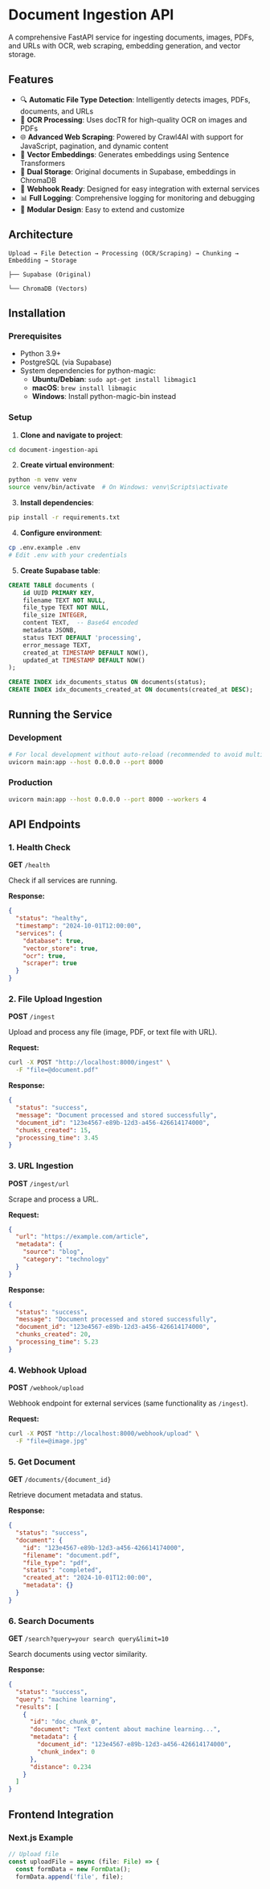 # Document Ingestion API

A comprehensive FastAPI service for ingesting documents, images, PDFs, and URLs with OCR, web scraping, embedding generation, and vector storage.

## Features

- 🔍 **Automatic File Type Detection**: Intelligently detects images, PDFs, documents, and URLs
- 📄 **OCR Processing**: Uses docTR for high-quality OCR on images and PDFs
- 🌐 **Advanced Web Scraping**: Powered by Crawl4AI with support for JavaScript, pagination, and dynamic content
- 🧠 **Vector Embeddings**: Generates embeddings using Sentence Transformers
- 💾 **Dual Storage**: Original documents in Supabase, embeddings in ChromaDB
- 🔌 **Webhook Ready**: Designed for easy integration with external services
- 📊 **Full Logging**: Comprehensive logging for monitoring and debugging
- 🎯 **Modular Design**: Easy to extend and customize

## Architecture

```
Upload → File Detection → Processing (OCR/Scraping) → Chunking → Embedding → Storage
                                                                              ├── Supabase (Original)
                                                                              └── ChromaDB (Vectors)
```

## Installation

### Prerequisites

- Python 3.9+
- PostgreSQL (via Supabase)
- System dependencies for python-magic:
  - **Ubuntu/Debian**: `sudo apt-get install libmagic1`
  - **macOS**: `brew install libmagic`
  - **Windows**: Install python-magic-bin instead

### Setup

1. **Clone and navigate to project**:
```bash
cd document-ingestion-api
```

2. **Create virtual environment**:
```bash
python -m venv venv
source venv/bin/activate  # On Windows: venv\Scripts\activate
```

3. **Install dependencies**:
```bash
pip install -r requirements.txt
```

4. **Configure environment**:
```bash
cp .env.example .env
# Edit .env with your credentials
```

5. **Create Supabase table**:
```sql
CREATE TABLE documents (
    id UUID PRIMARY KEY,
    filename TEXT NOT NULL,
    file_type TEXT NOT NULL,
    file_size INTEGER,
    content TEXT,  -- Base64 encoded
    metadata JSONB,
    status TEXT DEFAULT 'processing',
    error_message TEXT,
    created_at TIMESTAMP DEFAULT NOW(),
    updated_at TIMESTAMP DEFAULT NOW()
);

CREATE INDEX idx_documents_status ON documents(status);
CREATE INDEX idx_documents_created_at ON documents(created_at DESC);
```

## Running the Service

### Development
```bash
# For local development without auto-reload (recommended to avoid multi-process startup issues):
uvicorn main:app --host 0.0.0.0 --port 8000
```

### Production
```bash
uvicorn main:app --host 0.0.0.0 --port 8000 --workers 4
```

## API Endpoints

### 1. Health Check
**GET** `/health`

Check if all services are running.

**Response:**
```json
{
  "status": "healthy",
  "timestamp": "2024-10-01T12:00:00",
  "services": {
    "database": true,
    "vector_store": true,
    "ocr": true,
    "scraper": true
  }
}
```

### 2. File Upload Ingestion
**POST** `/ingest`

Upload and process any file (image, PDF, or text file with URL).

**Request:**
```bash
curl -X POST "http://localhost:8000/ingest" \
  -F "file=@document.pdf"
```

**Response:**
```json
{
  "status": "success",
  "message": "Document processed and stored successfully",
  "document_id": "123e4567-e89b-12d3-a456-426614174000",
  "chunks_created": 15,
  "processing_time": 3.45
}
```

### 3. URL Ingestion
**POST** `/ingest/url`

Scrape and process a URL.

**Request:**
```json
{
  "url": "https://example.com/article",
  "metadata": {
    "source": "blog",
    "category": "technology"
  }
}
```

**Response:**
```json
{
  "status": "success",
  "message": "Document processed and stored successfully",
  "document_id": "123e4567-e89b-12d3-a456-426614174000",
  "chunks_created": 20,
  "processing_time": 5.23
}
```

### 4. Webhook Upload
**POST** `/webhook/upload`

Webhook endpoint for external services (same functionality as `/ingest`).

**Request:**
```bash
curl -X POST "http://localhost:8000/webhook/upload" \
  -F "file=@image.jpg"
```

### 5. Get Document
**GET** `/documents/{document_id}`

Retrieve document metadata and status.

**Response:**
```json
{
  "status": "success",
  "document": {
    "id": "123e4567-e89b-12d3-a456-426614174000",
    "filename": "document.pdf",
    "file_type": "pdf",
    "status": "completed",
    "created_at": "2024-10-01T12:00:00",
    "metadata": {}
  }
}
```

### 6. Search Documents
**GET** `/search?query=your search query&limit=10`

Search documents using vector similarity.

**Response:**
```json
{
  "status": "success",
  "query": "machine learning",
  "results": [
    {
      "id": "doc_chunk_0",
      "document": "Text content about machine learning...",
      "metadata": {
        "document_id": "123e4567-e89b-12d3-a456-426614174000",
        "chunk_index": 0
      },
      "distance": 0.234
    }
  ]
}
```

## Frontend Integration

### Next.js Example

```typescript
// Upload file
const uploadFile = async (file: File) => {
  const formData = new FormData();
  formData.append('file', file);
  